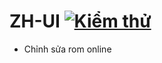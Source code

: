 # ZH-UI [![Kiểm thử](https://github.com/kakathic/ZH-UI/actions/workflows/Chay.yml/badge.svg?event=workflow_dispatch)](https://github.com/kakathic/ZH-UI/actions/workflows/Chay.yml)

+ Chỉnh sửa rom online 
